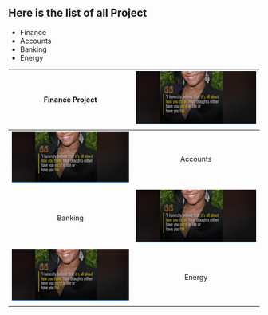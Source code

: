 ## Here is the list of all Project

- Finance
- Accounts
- Banking
- Energy 

|Finance Project   | [![](https://raw.githubusercontent.com/singhsarita02/Demo/master/Images/Screen%20Shot%202019-12-14%20at%205.41.56%20PM.png)](http:/https://raw.githubusercontent.com/singhsarita02/Demo/master/Images/Screen%20Shot%202019-12-14%20at%205.41.56%20PM.png)  |
| :------------: | :------------: |
| [![](https://raw.githubusercontent.com/singhsarita02/Demo/master/Images/Screen%20Shot%202019-12-14%20at%205.41.56%20PM.png)](http:/https://raw.githubusercontent.com/singhsarita02/Demo/master/Images/Screen%20Shot%202019-12-14%20at%205.41.56%20PM.png) |  Accounts  |
| Banking  |  [![](https://raw.githubusercontent.com/singhsarita02/Demo/master/Images/Screen%20Shot%202019-12-14%20at%205.41.56%20PM.png)](http:/https://raw.githubusercontent.com/singhsarita02/Demo/master/Images/Screen%20Shot%202019-12-14%20at%205.41.56%20PM.png) |
| [![](https://raw.githubusercontent.com/singhsarita02/Demo/master/Images/Screen%20Shot%202019-12-14%20at%205.41.56%20PM.png)](http:/https://raw.githubusercontent.com/singhsarita02/Demo/master/Images/Screen%20Shot%202019-12-14%20at%205.41.56%20PM.png) | Energy   |

